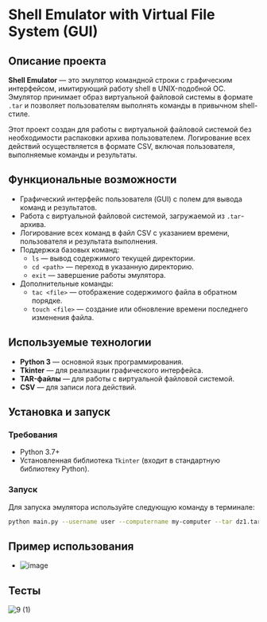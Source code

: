 # Shell Emulator with Virtual File System (GUI)

## Описание проекта

**Shell Emulator** — это эмулятор командной строки с графическим интерфейсом, имитирующий работу shell в UNIX-подобной ОС. Эмулятор принимает образ виртуальной файловой системы в формате `.tar` и позволяет пользователям выполнять команды в привычном shell-стиле.

Этот проект создан для работы с виртуальной файловой системой без необходимости распаковки архива пользователем. Логирование всех действий осуществляется в формате CSV, включая пользователя, выполняемые команды и результаты.

## Функциональные возможности

- Графический интерфейс пользователя (GUI) с полем для вывода команд и результатов.
- Работа с виртуальной файловой системой, загружаемой из `.tar`-архива.
- Логирование всех команд в файл CSV с указанием времени, пользователя и результата выполнения.
- Поддержка базовых команд:
  - `ls` — вывод содержимого текущей директории.
  - `cd <path>` — переход в указанную директорию.
  - `exit` — завершение работы эмулятора.
- Дополнительные команды:
  - `tac <file>` — отображение содержимого файла в обратном порядке.
  - `touch <file>` — создание или обновление времени последнего изменения файла.

## Используемые технологии

- **Python 3** — основной язык программирования.
- **Tkinter** — для реализации графического интерфейса.
- **TAR-файлы** — для работы с виртуальной файловой системой.
- **CSV** — для записи лога действий.

## Установка и запуск

### Требования
- Python 3.7+
- Установленная библиотека `Tkinter` (входит в стандартную библиотеку Python).

### Запуск

Для запуска эмулятора используйте следующую команду в терминале:

```bash
python main.py --username user --computername my-computer --tar dz1.tar --log actions_log.csv
```

## Пример использования 
- ![image](https://github.com/user-attachments/assets/bd2ae524-b27f-4d81-a895-9510357e33a3)
## Тесты
![9 (1)](https://github.com/user-attachments/assets/daae63ca-4040-415e-8b16-717879d17679)









